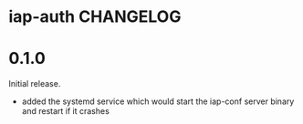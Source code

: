 # iap-auth CHANGELOG

# 0.1.0

Initial release.

- added the systemd service which would start the iap-conf server binary and restart if it crashes
